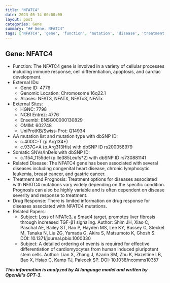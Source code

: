 ```yaml
---
title: "NFATC4"
date: 2023-05-14 00:00:00
layout: post
categories: Gene
summary: "## Gene: NFATC4"
tags: ['NFATC4', 'gene', 'function', 'mutation', 'disease', 'treatment', 'prognosis', 'research']
---
```


## Gene: NFATC4
- Function: The NFATC4 gene is involved in a variety of cellular processes including immune response, cell differentiation, apoptosis, and cardiac development.
- External IDs: 
    - Gene ID: 4776
    - Genomic Location: Chromosome 16q22.1
    - Aliases: NFAT3, NFATX, NFATc3, NFATx
- External Sites: 
    - HGNC: 7798
    - NCBI Entrez: 4776
    - Ensembl: ENSG00000130829
    - OMIM: 602748
    - UniProtKB/Swiss-Prot: Q14934
- AA mutation list and mutation type with dbSNP ID:
    - c.400C>T (p.Arg134*)
    - c.937G>A (p.Arg313His) with dbSNP ID rs200058979
- Somatic SNVs/InDels with dbSNP ID:
    - c.1154_1155del (p.Ile385Leufs*2) with dbSNP ID rs730881141
- Related Disease: The NFATC4 gene has been associated with several diseases including congenital heart disease, chronic lymphocytic leukemia, breast cancer, and gastric cancer.
- Treatment and Prognosis: Treatment options for diseases associated with NFATC4 mutations vary widely depending on the specific condition. Prognosis can also be highly variable and is often dependent on disease severity and response to treatment.
- Drug Response: There is limited information on drug response for diseases associated with NFATC4 mutations.
- Related Papers:
    - Subject: Loss of NFATc3, a Smad4 target, promotes liver fibrosis through increased TGF-β1 signaling.
      Author: Shim JH, Xiao C, Paschal AE, Bailey ST, Rao P, Hayden MS, Lee KY, Bussey C, Steckel M, Tanaka N, Liu ZG, Yamada G, Akira S, Matsumoto K, Ghosh S.
      DOI: 10.1371/journal.pbio.1000330
    - Subject: A detailed ordering of events is required for effective differentiation of cardiomyocytes from human induced pluripotent stem cells.
      Author: Lian X, Zhang J, Azarin SM, Zhu K, Hazeltine LB, Bao X, Hsiao C, Kamp TJ, Palecek SP.
      DOI: 10.1038/ncomms10357

**_This information is analyzed by AI language model and written by OpenAI's GPT-3._**